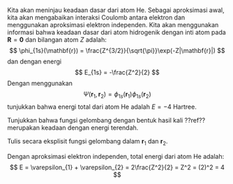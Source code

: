 Kita akan meninjau keadaan dasar dari atom He. Sebagai aproksimasi awal, kita akan mengabaikan interaksi Coulomb antara elektron dan menggunakan aproksimasi elektron independen. Kita akan menggunakan informasi bahwa keadaan dasar dari atom hidrogenik dengan inti atom pada $\mathbf{R}=\mathbf{0}$ dan bilangan atom $Z$ adalah:
$$
\phi_{1s}(\mathbf{r}) = \frac{Z^{3/2}}{\sqrt{\pi}}\exp(-Z|\mathbf{r}|)
$$
dan dengan energi
$$
E_{1s} = -\frac{Z^2}{2}
$$
Dengan menggunakan
$$
\Psi(\mathbf{r}_{1},\mathbf{r}_{2}) = \phi_{1s}(\mathbf{r}_{1})\phi_{1s}(\mathbf{r}_{2})
$$
tunjukkan bahwa energi total dari atom He adalah $E=-4$ Hartree.

Tunjukkan bahwa fungsi gelombang dengan bentuk hasil kali ??ref?? merupakan keadaan dengan energi terendah.

Tulis secara eksplisit fungsi gelombang dalam $\mathbf{r}_{1}$ dan $\mathbf{r}_{2}$.

Dengan aproksimasi elektron independen, total energi dari atom He adalah:
$$
E = \varepsilon_{1} + \varepsilon_{2} = 2\frac{Z^2}{2} = Z^2 = (2)^2 = 4
$$

